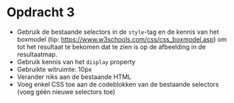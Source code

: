 # Opdracht 3

- Gebruik de bestaande selectors in de `style`-tag en de kennis van het boxmodel (tip: https://www.w3schools.com/css/css_boxmodel.asp) om tot het resultaat te bekomen dat te zien is op de afbeelding in de resultaatmap.
- Gebruik kennis van het `display` property
- Gebruikte witruimte: 10px
- Verander niks aan de bestaande HTML
- Voeg enkel CSS toe aan de codeblokken van de bestaande selectors (voeg géén nieuwe selectors toe)
